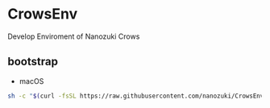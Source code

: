 # CrowsEnv

Develop Enviroment of Nanozuki Crows

## bootstrap

* macOS

```bash
sh -c "$(curl -fsSL https://raw.githubusercontent.com/nanozuki/CrowsEnv/master/bootstrap.sh)"
```
